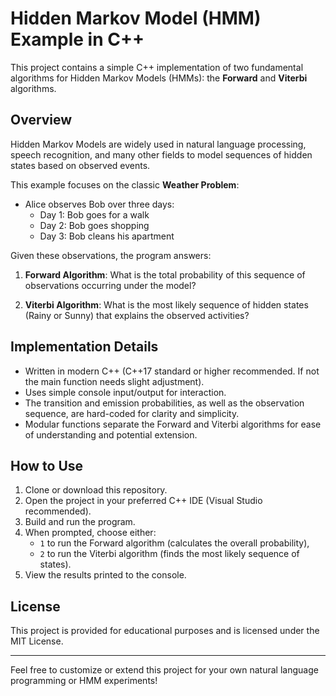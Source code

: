 # Hidden Markov Model (HMM) Example in C++

This project contains a simple C++ implementation of two fundamental algorithms for Hidden Markov Models (HMMs): the **Forward** and **Viterbi** algorithms.

## Overview

Hidden Markov Models are widely used in natural language processing, speech recognition, and many other fields to model sequences of hidden states based on observed events.

This example focuses on the classic **Weather Problem**:

- Alice observes Bob over three days:
  - Day 1: Bob goes for a walk
  - Day 2: Bob goes shopping
  - Day 3: Bob cleans his apartment

Given these observations, the program answers:

1. **Forward Algorithm**: What is the total probability of this sequence of observations occurring under the model?

2. **Viterbi Algorithm**: What is the most likely sequence of hidden states (Rainy or Sunny) that explains the observed activities?

## Implementation Details

- Written in modern C++ (C++17 standard or higher recommended. If not the main function needs slight adjustment).
- Uses simple console input/output for interaction.
- The transition and emission probabilities, as well as the observation sequence, are hard-coded for clarity and simplicity.
- Modular functions separate the Forward and Viterbi algorithms for ease of understanding and potential extension.

## How to Use

1. Clone or download this repository.
2. Open the project in your preferred C++ IDE (Visual Studio recommended).
3. Build and run the program.
4. When prompted, choose either:
   - `1` to run the Forward algorithm (calculates the overall probability),
   - `2` to run the Viterbi algorithm (finds the most likely sequence of states).
5. View the results printed to the console.

## License

This project is provided for educational purposes and is licensed under the MIT License.

---

Feel free to customize or extend this project for your own natural language programming or HMM experiments!
